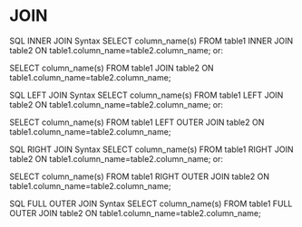# JOIN
SQL INNER JOIN Syntax
SELECT column_name(s)
FROM table1
INNER JOIN table2
ON table1.column_name=table2.column_name;
or:

SELECT column_name(s)
FROM table1
JOIN table2
ON table1.column_name=table2.column_name;




SQL LEFT JOIN Syntax
SELECT column_name(s)
FROM table1
LEFT JOIN table2
ON table1.column_name=table2.column_name;
or:

SELECT column_name(s)
FROM table1
LEFT OUTER JOIN table2
ON table1.column_name=table2.column_name;



SQL RIGHT JOIN Syntax
SELECT column_name(s)
FROM table1
RIGHT JOIN table2
ON table1.column_name=table2.column_name;
or:

SELECT column_name(s)
FROM table1
RIGHT OUTER JOIN table2
ON table1.column_name=table2.column_name;


SQL FULL OUTER JOIN Syntax
SELECT column_name(s)
FROM table1
FULL OUTER JOIN table2
ON table1.column_name=table2.column_name;
